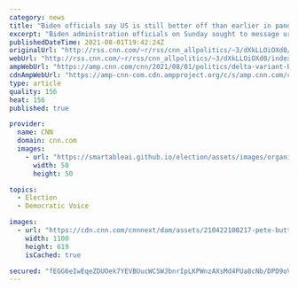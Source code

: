 ```yaml
---
category: news
title: "Biden officials say US is still better off than earlier in pandemic despite new steps to fight Delta variant"
excerpt: "Biden administration officials on Sunday sought to message urgent steps taken last week to contain an increase in Delta variant Covid-19 cases as necessary to keep Americans safe, even as they said the country remains in a far better place than earlier in the pandemic.\n    \n"
publishedDateTime: 2021-08-01T19:42:24Z
originalUrl: "http://rss.cnn.com/~r/rss/cnn_allpolitics/~3/dXkLLOiOXd0/index.html"
webUrl: "http://rss.cnn.com/~r/rss/cnn_allpolitics/~3/dXkLLOiOXd0/index.html"
ampWebUrl: "https://amp.cnn.com/cnn/2021/08/01/politics/delta-variant-biden-administration-covid-vaccine-requirements/index.html"
cdnAmpWebUrl: "https://amp-cnn-com.cdn.ampproject.org/c/s/amp.cnn.com/cnn/2021/08/01/politics/delta-variant-biden-administration-covid-vaccine-requirements/index.html"
type: article
quality: 156
heat: 156
published: true

provider:
  name: CNN
  domain: cnn.com
  images:
    - url: "https://smartableai.github.io/election/assets/images/organizations/cnn.com-50x50.jpg"
      width: 50
      height: 50

topics:
  - Election
  - Democratic Voice

images:
  - url: "https://cdn.cnn.com/cnnnext/dam/assets/210422100217-pete-buttigieg-0409-super-tease.jpg"
    width: 1100
    height: 619
    isCached: true

secured: "fEGG6eIwEqeZDUOek7YEVBUucWCSWJbnrIpLKPWnzAXsMd4PUa8cNb/DPD9oV1i1o7HCwsoXzk5aH02wkYxo7viRgdhOnOU/88+gqSRKfXrjT/92kdigJB/WPK52lMGK8JyIfT52mKD0BFMB1C8Gl0otFKWUWt/pcTTKO8prKMIZkY8TIy1VpmD6x9PR0Lze9o7axzLYqlG+WLWI3RWvizJ5UXckgb+oC0Rs7ioz99OFOXuR71lqYC84Kui0iN+sxFvU1+A2zR2RQSNZa7mddlSQ35wiPxtCPN6ScFTvxXY+TpTRb0SddPJxe9kibsoJroGW32gU1ptktiOHY6NiNovcZfjKrjvtNaPnNgj/E68=;R+vUvMnvdG72hMPWlDiVWQ=="
---
```


